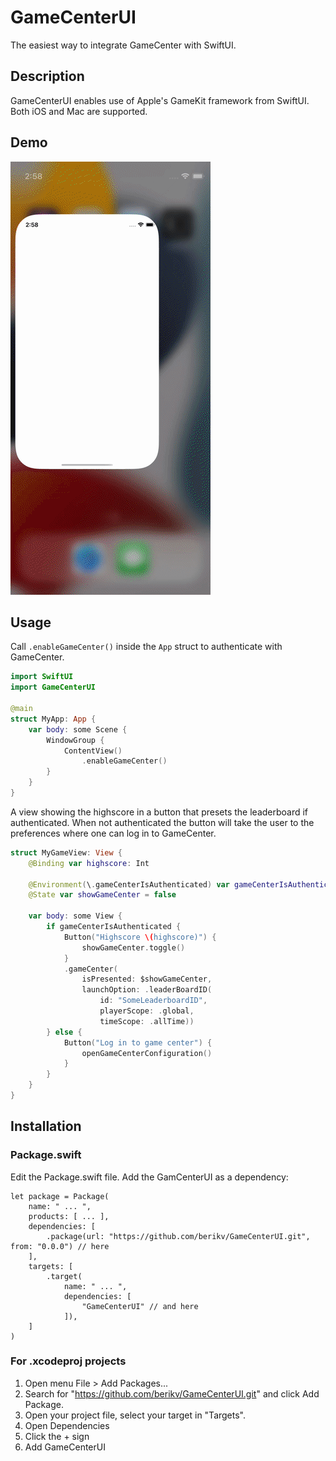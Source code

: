 # GameCenterUI

The easiest way to integrate GameCenter with SwiftUI.

## Description

GameCenterUI enables use of Apple's GameKit framework from SwiftUI. Both iOS and Mac are supported.

## Demo

![GameCenterUI demo gif](GameCenterUI_demo.gif)

## Usage

Call `.enableGameCenter()` inside the `App` struct to authenticate with GameCenter.

```swift
import SwiftUI
import GameCenterUI

@main
struct MyApp: App {
    var body: some Scene {
        WindowGroup {
            ContentView()
                .enableGameCenter()
        }
    }
}
```

A view showing the highscore in a button that
presets the leaderboard if authenticated.
When not authenticated the button will take the
user to the preferences where one can log in to GameCenter.

```swift
struct MyGameView: View {
    @Binding var highscore: Int

    @Environment(\.gameCenterIsAuthenticated) var gameCenterIsAuthenticated
    @State var showGameCenter = false
    
    var body: some View {
        if gameCenterIsAuthenticated {
            Button("Highscore \(highscore)") {
                showGameCenter.toggle()
            }
            .gameCenter(
                isPresented: $showGameCenter,
                launchOption: .leaderBoardID(
                    id: "SomeLeaderboardID",
                    playerScope: .global,
                    timeScope: .allTime))
        } else {
            Button("Log in to game center") {
                openGameCenterConfiguration()
            }
        }
    }
}
```

## Installation

### Package.swift

Edit the Package.swift file. Add the GamCenterUI as a dependency:
 
```
let package = Package(
    name: " ... ",
    products: [ ... ],
    dependencies: [
        .package(url: "https://github.com/berikv/GameCenterUI.git", from: "0.0.0") // here
    ],
    targets: [
        .target(
            name: " ... ",
            dependencies: [
                "GameCenterUI" // and here
            ]),
    ]
)
```

### For .xcodeproj projects

1. Open menu File > Add Packages...
2. Search for "https://github.com/berikv/GameCenterUI.git" and click Add Package.
3. Open your project file, select your target in "Targets".
4. Open Dependencies
5. Click the + sign
6. Add GameCenterUI
